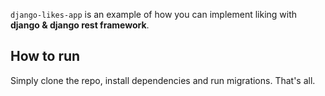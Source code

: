 `django-likes-app` is an example of how you can implement liking with **django & django rest framework**.

## How to run

Simply clone the repo, install dependencies and run migrations. That's all.
